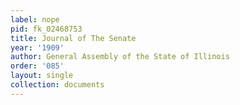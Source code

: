 ```yaml
---
label: nope
pid: fk_02468753
title: Journal of The Senate
year: '1909'
author: General Assembly of the State of Illinois
order: '085'
layout: single
collection: documents
---
```

